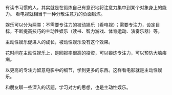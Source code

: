 有读书习惯的人，其实就是在锻炼自己有意识地将注意力集中到某个对象身上的能力。
看电视就相当于一种分散注意力的负面锻炼。

娱乐可以分为两类：不需要专注力的被动娱乐（看电视）；需要专注力，设定目标，不断提高技巧的主动性娱乐（读书、智力游戏、体育运动、演奏乐器）等。

主动性娱乐促进人的成长，被动性娱乐没有这个效果。

花时间在主动性娱乐上，是回报率很高的投资，可以锻炼专注力，可以预防大脑疾病。

以更高的专注力留意电影中的细节，学到更多的东西。这样看电影就是主动性娱乐。

和朋友聊一些深入的话题，学习对方的思想，也是主动性娱乐。

